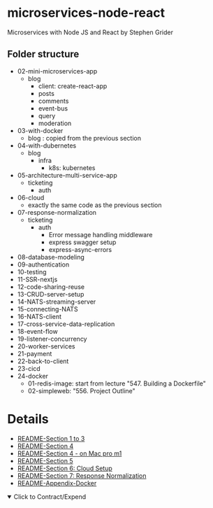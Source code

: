 # microservices-node-react

Microservices with Node JS and React by Stephen Grider

## Folder structure

- 02-mini-microservices-app
  - blog
    - client: create-react-app
    - posts
    - comments
    - event-bus
    - query
    - moderation
- 03-with-docker
  - blog : copied from the previous section
- 04-with-dubernetes
  - blog
    - infra
      - k8s: kubernetes
- 05-architecture-multi-service-app
  - ticketing
    - auth
- 06-cloud
  - exactly the same code as the previous section
- 07-response-normalization
  - ticketing
    - auth
      - Error message handling middleware
      - express swagger setup
      - express-async-errors
- 08-database-modeling
- 09-authentication
- 10-testing
- 11-SSR-nextjs
- 12-code-sharing-reuse
- 13-CRUD-server-setup
- 14-NATS-streaming-server
- 15-connecting-NATS
- 16-NATS-client
- 17-cross-service-data-replication
- 18-event-flow
- 19-listener-concurrency
- 20-worker-services
- 21-payment
- 22-back-to-client
- 23-cicd
- 24-docker
  - 01-redis-image: start from lecture "547. Building a Dockerfile"
  - 02-simpleweb: "556. Project Outline"

# Details

- [README-Section 1 to 3](./docs/README-01.md)
- [README-Section 4](./docs/README-04.md)
- [README-Section 4 - on Mac pro m1](./docs/README-04-m1.md)
- [README-Section 5](./docs/README-05.md)
- [README-Section 6: Cloud Setup](./docs/README-06.md)
- [README-Section 7: Response Normalization](./docs/README-07.md)
- [README-Appendix-Docker](./docs/README-appx-docker.md)

<details open> 
  <summary>Click to Contract/Expend</summary>

</details>
